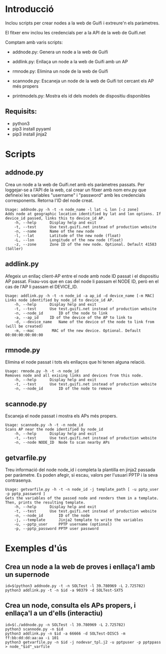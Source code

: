 # Introducció

Inclou scripts per crear nodes a la web de Guifi i extreure'n els paràmetres.

El fitxer env inclou les credencials per a la API de la web de Guifi.net

Comptam amb varis scripts:

* addnode.py: Genera un node a la web de Guifi

* addlink.py: Enllaça un node a la web de Guifi amb un AP

* rmnode.py: Elimina un node de la web de Guifi

* scannode.py: Escaneja un node de la web de Guifi tot cercant els AP més propers 

* printmodels.py: Mostra els id dels models de dispositiu disponibles

## Requisits:
* python3
* pip3 install pyyaml
* pip3 install jinja2

# Scripts

## addnode.py

Crea un node a la web de Guifi.net amb els paràmetres passats. Per loggejar-se a l'API de la web, cal crear un fitxer amb nom env.py que defineixi les variables "username" i "password" amb les credencials corresponents. Retorna l'ID del node creat.

```
Usage: addnode.py -h -t -n node_name -l lat -L lon [-z zone]
Adds node at geographic location identified by lat and lon options. If device_id passed, links this to device_id AP.
    -h, --help      Display help and exit
    -t, --test      Use test.guifi.net instead of production website
    -n, --name      Name of the new node
    -l, --lat       Latitude of the new node (float)
    -L, --lon       Longitude of the new node (float)
    -z, --zone      Zone ID of the new node. Optional. Default 41583 (Sóller)
```

## addlink.py

Afegeix un enllaç client-AP entre el node amb node ID passat i el dispositiu AP passat. Fixau-vos que en cas del node li passam el NODE ID, però en el cas de l'AP li passam el DEVICE_ID.

```
Usage: addlink.py -h -t -n node_id -a ap_id -d device_name [-m MAC]
Links node identified by node_id to device_id AP.
    -h, --help      Display help and exit
    -t, --test      Use test.guifi.net instead of production website
    -n, --node_id       ID of the node to link
    -a, --ap_id     ID of the device of the AP to link to
    -d, --device_name   Name of the device of the node to link from (will be created)
    -m, --mac        MAC of the new device. Optional. Default 00:00:00:00:00:00
```

## rmnode.py

Elimina el node passat i tots els enllaços que hi tenen alguna relació.

```
Usage: rmnode.py -h -t -n node_id
Removes node and all exising links and devices from this node.
    -h, --help      Display help and exit
    -t, --test      Use test.guifi.net instead of production website
    -n, --node_id       ID of the node to remove
```

## scannode.py

Escaneja el node passat i mostra els APs més propers.

```
Usage: scannode.py -h -t -n node_id
Scans AP near the node identified by node_id
    -h, --help      Display help and exit
    -t, --test      Use test.guifi.net instead of production website
    -n, --node NODE_ID  Node to scan nearby APs
```

## getvarfile.py
Treu informació del node node_id i completa la plantilla en jinja2 passada per paràmetre. Es poden afegir, si escau,
valors per l'usuari PPTP i la seva contrasenya.

```
Usage: getvarfile.py -h -t -n node_id -j template_path [ -u pptp_user -p pptp_password ]
Gets the variables of the passed node and renders them in a template. Then, prints the resulting template.
	-h, --help		Display help and exit
	-t, --test		Use test.guifi.net instead of production website
	-n, --node_id		ID of the node
	-j, --template		Jinja2 template to write the variables
	-u, --pptp_user		PPTP username (optional)
	-p, --pptp_password	PPTP user password
```




# Exemples d'ús

## Crea un node a la web de proves i enllaça'l amb un supernode

```
id=$(python3 addnode.py -t -n SOLTest -l 39.780969 -L 2.725782)
python3 addlink.py -t -n $id -a 90379 -d SOLTest-SXT5
```

## Crea un node, consulta els APs propers, i enllaça'l a un d'ells (interactiu)

```
id=$(./addnode.py -n SOLTest -l 39.780969 -L 2.725782)
python3 scannode.py -n $id
python3 addlink.py -n $id -a 66666 -d SOLTest-DISC5 -m ff:bb:dd:dd:aa:aa -i 101
python3 getvarfile.py -n $id -j nodevar_tpl.j2 -u pptpuser -p pptppass > node_"$id"_varfile
```


